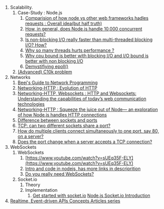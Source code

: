 1. Scalability.
   1. Case-Study : Node.js
      1. [Comparision of how node vs other web frameworks hadles requests : Overall idea(but half truth)](https://www.journaldev.com/7462/node-js-architecture-single-threaded-event-loop)
      1. [  How, in general, does Node.js handle 10,000 concurrent requests?](https://stackoverflow.com/questions/34855352/how-in-general-does-node-js-handle-10-000-concurrent-requests)
      2. [  Is non-blocking I/O really faster than multi-threaded blocking I/O? How?](https://stackoverflow.com/questions/8546273/is-non-blocking-i-o-really-faster-than-multi-threaded-blocking-i-o-how)
      3. [Why so many threads hurts performance ?](https://www.codeguru.com/cpp/sample_chapter/article.php/c13533/Why-Too-Many-Threads-Hurts-Performance-and-What-to-do-About-It.htm)
      4. [  Why cpu bound is better with blocking I/O and I/O bound is better with non blocking I/O](https://stackoverflow.com/questions/34877705/why-cpu-bound-is-better-with-blocking-i-o-and-i-o-bound-is-better-with-non-block)
      6. [Demystifiying epoll()](https://jvns.ca/blog/2017/06/03/async-io-on-linux--select--poll--and-epoll/)
   5. [(Advanced) C10k problem](http://www.kegel.com/c10k.html)
2. Networks
   1. [Beej's Guide to Network Programming](https://beej.us/guide/bgnet/html/#client-server-background)
   2. [Networking-HTTP : Evolution of HTTP](https://medium.com/platform-engineer/evolution-of-http-69cfe6531ba0)
   3. [Networking-HTTP, Websockets : HTTP and Websockets: Understanding the capabilities of today’s web communication technologies](https://medium.com/platform-engineer/web-api-design-35df8167460)
   4. [Networking-HTTP : Squeeze the juice out of Node— an exploration of how Node.js handles HTTP connections](https://www.yld.io/blog/squeeze-the-juice-out-of-node-an-exploration-of-how-node-js-handles-http-connections/)
   5. [Difference between sockets and ports](https://stackoverflow.com/questions/152457/what-is-the-difference-between-a-port-and-a-socket#:~:text=A%20socket%20represents%20a%20single%20connection%20between%20two%20network%20applications.&text=A%20port%20represents%20an%20endpoint,without%20interfering%20with%20each%20other.)
   6. [TCP: can two different sockets share a port?](https://stackoverflow.com/questions/11129212/tcp-can-two-different-sockets-share-a-port#:~:text=5%20Answers&text=A%20server%20socket%20listens%20on%20a%20single%20port.&text=Multiple%20connections%20on%20the%20same,system%20resources%20allow%20it%20to.)
   7. [How do multiple clients connect simultaneously to one port, say 80, on a server?
](https://stackoverflow.com/a/11344212/6753380)
   8. [Does the port change when a server accepts a TCP connection?
](https://stackoverflow.com/questions/2997754/does-the-port-change-when-a-server-accepts-a-tcp-connection)
3. WebSockets
   1. WebSockets
      1. [https://www.youtube.com/watch?v=sUEq35F-ELY](https://www.youtube.com/watch?v=sUEq35F-ELY)
      1. [Intro and code in nodejs, has more links in descriprition](https://www.youtube.com/watch?v=2Nt-ZrNP22A&t=979s)
      1. [Do you really need WebSockets?](https://blog.stanko.io/do-you-really-need-websockets-343aed40aa9b)
   2. Socket.io
      1. Theory
      2. Implementation
         1. [Get started with socket.io](https://socket.io/get-started/chat/) [    Node.js Socket.io Introduction ](https://www.youtube.com/watch?v=soerr09FYCw)
8. [Realtime, Event-driven APIs Concepts Articles series](https://www.ably.io/concepts)
